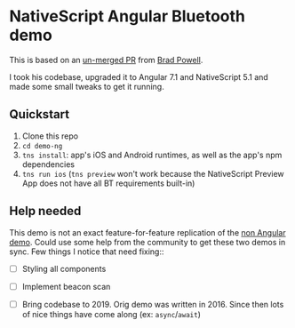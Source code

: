 # NativeScript Angular Bluetooth demo

This is based on an [un-merged PR](https://github.com/nativescript-community/ble-demo/pull/15) from [Brad Powell](https://github.com/bapowell).

I took his codebase, upgraded it to Angular 7.1 and NativeScript 5.1 and made some small tweaks to get it running.

## Quickstart

1.  Clone this repo
1.  `cd demo-ng`
1.  `tns install`: app's iOS and Android runtimes, as well as the app's npm dependencies
1.  `tns run ios` (`tns preview` won't work because the NativeScript Preview App does not have all BT requirements built-in)

## Help needed

This demo is not an exact feature-for-feature replication of the [non Angular demo](../demo).  Could use some help from the community to get these two demos in sync.  Few things I notice that need fixing::

- [ ] Styling all components
- [ ] Implement beacon scan
- [ ] Bring codebase to 2019.  Orig demo was written in 2016.  Since then lots of nice things have come along (ex: `async`/`await`)

